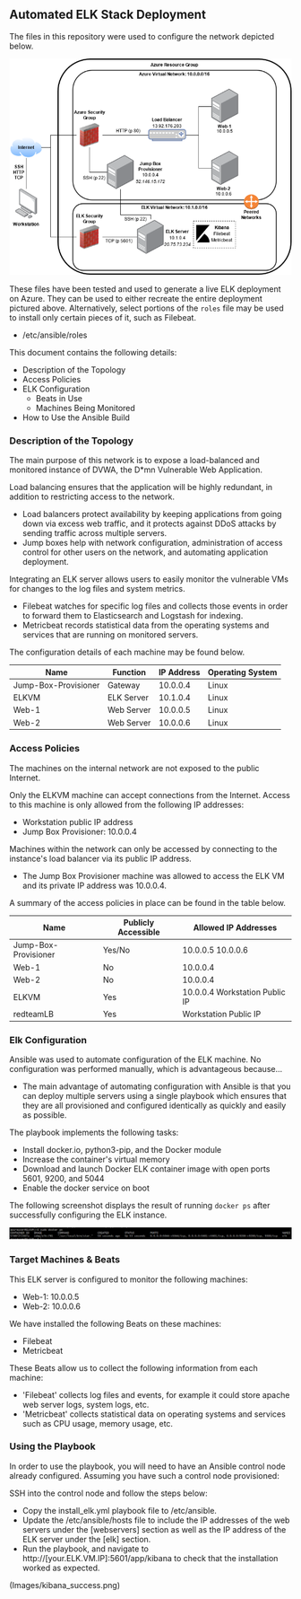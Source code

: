 ## Automated ELK Stack Deployment

The files in this repository were used to configure the network depicted below.

![TODO: Update the path with the name of your diagram](Images/network_diagram.png)

These files have been tested and used to generate a live ELK deployment on Azure. They can be used to either recreate the entire deployment pictured above. Alternatively, select portions of the `roles` file may be used to install only certain pieces of it, such as Filebeat.

  - /etc/ansible/roles

This document contains the following details:
- Description of the Topology
- Access Policies
- ELK Configuration
  - Beats in Use
  - Machines Being Monitored
- How to Use the Ansible Build


### Description of the Topology

The main purpose of this network is to expose a load-balanced and monitored instance of DVWA, the D*mn Vulnerable Web Application.

Load balancing ensures that the application will be highly redundant, in addition to restricting access to the network.
- Load balancers protect availability by keeping applications from going down via excess web traffic, and it protects against DDoS attacks by sending traffic across multiple servers.
- Jump boxes help with network configuration, administration of access control for other users on the network, and automating application deployment.

Integrating an ELK server allows users to easily monitor the vulnerable VMs for changes to the log files and system metrics.
- Filebeat watches for specific log files and collects those events in order to forward them to Elasticsearch and Logstash for indexing.
- Metricbeat records statistical data from the operating systems and services that are running on monitored servers.

The configuration details of each machine may be found below.

| Name                 | Function   | IP Address | Operating System |
|----------------------|------------|------------|------------------|
| Jump-Box-Provisioner | Gateway    | 10.0.0.4   | Linux            |
| ELKVM                | ELK Server | 10.1.0.4   | Linux            |
| Web-1                | Web Server | 10.0.0.5   | Linux            |
| Web-2                | Web Server | 10.0.0.6   | Linux            |

### Access Policies

The machines on the internal network are not exposed to the public Internet. 

Only the ELKVM machine can accept connections from the Internet. Access to this machine is only allowed from the following IP addresses:
- Workstation public IP address
- Jump Box Provisioner: 10.0.0.4

Machines within the network can only be accessed by connecting to the instance's load balancer via its public IP address.
- The Jump Box Provisioner machine was allowed to access the ELK VM and its private IP address was 10.0.0.4.

A summary of the access policies in place can be found in the table below.

| Name                 | Publicly Accessible | Allowed IP Addresses           |
|----------------------|---------------------|--------------------------------|
| Jump-Box-Provisioner | Yes/No              | 10.0.0.5 10.0.0.6              |
| Web-1                | No                  | 10.0.0.4                       |
| Web-2                | No                  | 10.0.0.4                       |
| ELKVM                | Yes                 | 10.0.0.4 Workstation Public IP |
| redteamLB            | Yes                 | Workstation Public IP          |

### Elk Configuration

Ansible was used to automate configuration of the ELK machine. No configuration was performed manually, which is advantageous because...
- The main advantage of automating configuration with Ansible is that you can deploy multiple servers using a single playbook which ensures that they are all provisioned and configured identically as quickly and easily as possible. 

The playbook implements the following tasks:
- Install docker.io, python3-pip, and the Docker module
- Increase the container's virtual memory
- Download and launch Docker ELK container image with open ports 5601, 9200, and 5044
- Enable the docker service on boot

The following screenshot displays the result of running `docker ps` after successfully configuring the ELK instance.

![TODO: Update the path with the name of your screenshot of docker ps output](Images/docker_ps_output.png)

### Target Machines & Beats
This ELK server is configured to monitor the following machines:
- Web-1: 10.0.0.5
- Web-2: 10.0.0.6

We have installed the following Beats on these machines:
- Filebeat
- Metricbeat

These Beats allow us to collect the following information from each machine:
- 'Filebeat' collects log files and events, for example it could store apache web server logs, system logs, etc.
- 'Metricbeat' collects statistical data on operating systems and services such as CPU usage, memory usage, etc.

### Using the Playbook
In order to use the playbook, you will need to have an Ansible control node already configured. Assuming you have such a control node provisioned: 

SSH into the control node and follow the steps below:
- Copy the install_elk.yml playbook file to /etc/ansible.
- Update the /etc/ansible/hosts file to include the IP addresses of the web servers under the [webservers] section as well as the IP address of the ELK server under the [elk] section.
- Run the playbook, and navigate to http://[your.ELK.VM.IP]:5601/app/kibana to check that the installation worked as expected.

(Images/kibana_success.png)
